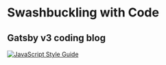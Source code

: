 # Swashbuckling with Code
## Gatsby v3 coding blog
[![JavaScript Style Guide](https://cdn.rawgit.com/standard/standard/master/badge.svg)](https://github.com/standard/standard)
